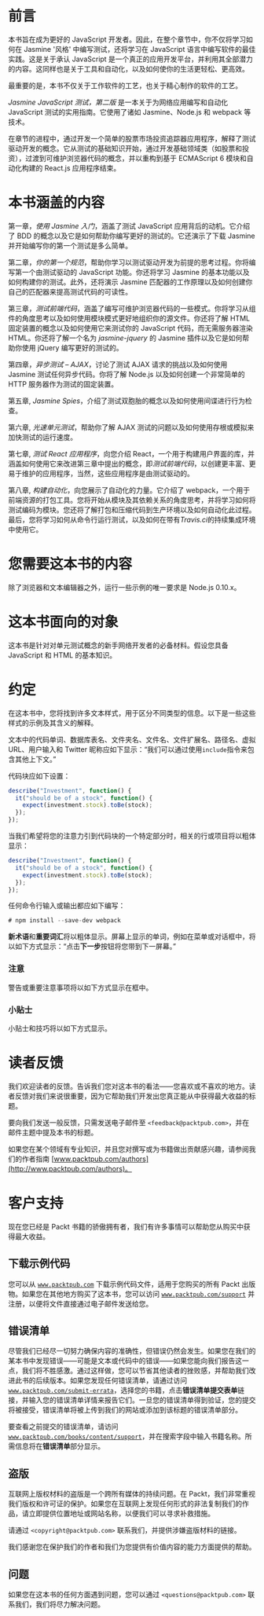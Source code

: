 # 前言

本书旨在成为更好的 JavaScript 开发者。因此，在整个章节中，你不仅将学习如何在 Jasmine '风格' 中编写测试，还将学习在 JavaScript 语言中编写软件的最佳实践。这是关于承认 JavaScript 是一个真正的应用开发平台，并利用其全部潜力的内容。这同样也是关于工具和自动化，以及如何使你的生活更轻松、更高效。

最重要的是，本书不仅关于工作软件的工艺，也关于精心制作的软件的工艺。

*Jasmine JavaScript 测试，第二版* 是一本关于为网络应用编写和自动化 JavaScript 测试的实用指南。它使用了诸如 Jasmine、Node.js 和 webpack 等技术。

在章节的进程中，通过开发一个简单的股票市场投资追踪器应用程序，解释了测试驱动开发的概念。它从测试的基础知识开始，通过开发基础领域类（如股票和投资），过渡到可维护浏览器代码的概念，并以重构到基于 ECMAScript 6 模块和自动化构建的 React.js 应用程序结束。

# 本书涵盖的内容

第一章，*使用 Jasmine 入门*，涵盖了测试 JavaScript 应用背后的动机。它介绍了 BDD 的概念以及它是如何帮助你编写更好的测试的。它还演示了下载 Jasmine 并开始编写你的第一个测试是多么简单。

第二章，*你的第一个规范*，帮助你学习以测试驱动开发为前提的思考过程。你将编写第一个由测试驱动的 JavaScript 功能。你还将学习 Jasmine 的基本功能以及如何构建你的测试。此外，还将演示 Jasmine 匹配器的工作原理以及如何创建你自己的匹配器来提高测试代码的可读性。

第三章，*测试前端代码*，涵盖了编写可维护浏览器代码的一些模式。你将学习从组件的角度思考以及如何使用模块模式更好地组织你的源文件。你还将了解 HTML 固定装置的概念以及如何使用它来测试你的 JavaScript 代码，而无需服务器渲染 HTML。你还将了解一个名为 *jasmine-jquery* 的 Jasmine 插件以及它是如何帮助你使用 jQuery 编写更好的测试的。

第四章，*异步测试 – AJAX*，讨论了测试 AJAX 请求的挑战以及如何使用 Jasmine 测试任何异步代码。你将了解 Node.js 以及如何创建一个非常简单的 HTTP 服务器作为测试的固定装置。

第五章, *Jasmine Spies*，介绍了测试双胞胎的概念以及如何使用间谍进行行为检查。

第六章, *光速单元测试*，帮助你了解 AJAX 测试的问题以及如何使用存根或模拟来加快测试的运行速度。

第七章, *测试 React 应用程序*，向您介绍 React，一个用于构建用户界面的库，并涵盖如何使用它来改进第三章中提出的概念，即*测试前端代码*，以创建更丰富、更易于维护的应用程序，当然，这些应用程序是由测试驱动的。

第八章, *构建自动化*，向您展示了自动化的力量。它介绍了 webpack，一个用于前端资源的打包工具。您将开始从模块及其依赖关系的角度思考，并将学习如何将测试编码为模块。您还将了解打包和压缩代码到生产环境以及如何自动化此过程。最后，您将学习如何从命令行运行测试，以及如何在带有*Travis.ci*的持续集成环境中使用它。

# 您需要这本书的内容

除了浏览器和文本编辑器之外，运行一些示例的唯一要求是 Node.js 0.10.x。

# 这本书面向的对象

这本书是针对对单元测试概念的新手网络开发者的必备材料。假设您具备 JavaScript 和 HTML 的基本知识。

# 约定

在这本书中，您将找到许多文本样式，用于区分不同类型的信息。以下是一些这些样式的示例及其含义的解释。

文本中的代码单词、数据库表名、文件夹名、文件名、文件扩展名、路径名、虚拟 URL、用户输入和 Twitter 昵称应如下显示：“我们可以通过使用`include`指令来包含其他上下文。”

代码块应如下设置：

```js
describe("Investment", function() {
  it("should be of a stock", function() {
    expect(investment.stock).toBe(stock);
  });
});
```

当我们希望将您的注意力引到代码块的一个特定部分时，相关的行或项目将以粗体显示：

```js
describe("Investment", function() {
  it("should be of a stock", function() {
    expect(investment.stock).toBe(stock);
  });
});
```

任何命令行输入或输出都应如下编写：

```js
# npm install --save-dev webpack

```

**新术语**和**重要词汇**将以粗体显示。屏幕上显示的单词，例如在菜单或对话框中，将以如下方式显示：“点击**下一步**按钮将您带到下一屏幕。”

### 注意

警告或重要注意事项将以如下方式显示在框中。

### 小贴士

小贴士和技巧将以如下方式显示。

# 读者反馈

我们欢迎读者的反馈。告诉我们您对这本书的看法——您喜欢或不喜欢的地方。读者反馈对我们来说很重要，因为它帮助我们开发出您真正能从中获得最大收益的标题。

要向我们发送一般反馈，只需发送电子邮件至 `<feedback@packtpub.com>`，并在邮件主题中提及本书的标题。

如果您在某个领域有专业知识，并且您对撰写或为书籍做出贡献感兴趣，请参阅我们的作者指南 [www.packtpub.com/authors](http://www.packtpub.com/authors)。

# 客户支持

现在您已经是 Packt 书籍的骄傲拥有者，我们有许多事情可以帮助您从购买中获得最大收益。

## 下载示例代码

您可以从 [`www.packtpub.com`](http://www.packtpub.com) 下载示例代码文件，适用于您购买的所有 Packt 出版物。如果您在其他地方购买了这本书，您可以访问 [`www.packtpub.com/support`](http://www.packtpub.com/support) 并注册，以便将文件直接通过电子邮件发送给您。

## 错误清单

尽管我们已经尽一切努力确保内容的准确性，但错误仍然会发生。如果您在我们的某本书中发现错误——可能是文本或代码中的错误——如果您能向我们报告这一点，我们将不胜感激。通过这样做，您可以节省其他读者的挫败感，并帮助我们改进此书的后续版本。如果您发现任何错误清单，请通过访问 [`www.packtpub.com/submit-errata`](http://www.packtpub.com/submit-errata)，选择您的书籍，点击**错误清单提交表单**链接，并输入您的错误清单详情来报告它们。一旦您的错误清单得到验证，您的提交将被接受，错误清单将被上传到我们的网站或添加到该标题的错误清单部分。

要查看之前提交的错误清单，请访问 [`www.packtpub.com/books/content/support`](https://www.packtpub.com/books/content/support)，并在搜索字段中输入书籍名称。所需信息将在**错误清单**部分显示。

## 盗版

互联网上版权材料的盗版是一个跨所有媒体的持续问题。在 Packt，我们非常重视我们版权和许可证的保护。如果您在互联网上发现任何形式的非法复制我们的作品，请立即提供位置地址或网站名称，以便我们可以寻求补救措施。

请通过 `<copyright@packtpub.com>` 联系我们，并提供涉嫌盗版材料的链接。

我们感谢您在保护我们的作者和我们为您提供有价值内容的能力方面提供的帮助。

## 问题

如果您在这本书的任何方面遇到问题，您可以通过 `<questions@packtpub.com>` 联系我们，我们将尽力解决问题。
